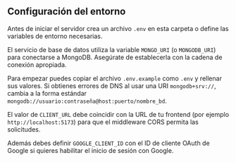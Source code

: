 ## Configuración del entorno

Antes de iniciar el servidor crea un archivo `.env` en esta carpeta o define las
variables de entorno necesarias.

El servicio de base de datos utiliza la variable `MONGO_URI` (o `MONGODB_URI`)
para conectarse a MongoDB. Asegúrate de establecerla con la cadena de conexión
apropiada.

Para empezar puedes copiar el archivo `.env.example` como `.env` y rellenar sus
valores. Si obtienes errores de DNS al usar una URI `mongodb+srv://`, cambia a
la forma estándar `mongodb://usuario:contraseña@host:puerto/nombre_bd`.

El valor de `CLIENT_URL` debe coincidir con la URL de tu frontend (por ejemplo
`http://localhost:5173`) para que el middleware CORS permita las solicitudes.

Además debes definir `GOOGLE_CLIENT_ID` con el ID de cliente OAuth de Google si
quieres habilitar el inicio de sesión con Google.
